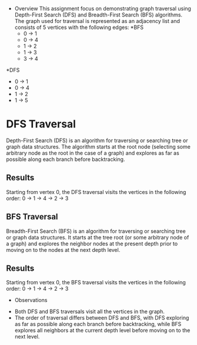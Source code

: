 + Overview
  This assignment focus on demonstrating graph traversal using Depth-First Search (DFS) and Breadth-First Search (BFS) algorithms. The graph used for traversal is represented as an adjacency list and consists of 5 vertices with the following edges:
*BFS
  - 0 -> 1
  - 0 -> 4
  - 1 -> 2
  - 1 -> 3
  - 3 -> 4
 
*DFS 
  - 0 -> 1
  - 0 -> 4
  - 1 -> 2
  - 1 -> 5

# DFS Traversal
Depth-First Search (DFS) is an algorithm for traversing or searching tree or graph data structures. The algorithm starts at the root node (selecting some arbitrary node as the root in the case of a graph) and explores as far as possible along each branch before backtracking.
## Results
Starting from vertex 0, the DFS traversal visits the vertices in the following order:
0 -> 1 -> 4 -> 2 -> 3

## BFS Traversal
Breadth-First Search (BFS) is an algorithm for traversing or searching tree or graph data structures. It starts at the tree root (or some arbitrary node of a graph) and explores the neighbor nodes at the present depth prior to moving on to the nodes at the next depth level.

## Results
Starting from vertex 0, the BFS traversal visits the vertices in the following order:
0 -> 1 -> 4 -> 2 -> 3

+ Observations
- Both DFS and BFS traversals visit all the vertices in the graph.
- The order of traversal differs between DFS and BFS, with DFS exploring as far as possible along each branch before backtracking, while BFS explores all neighbors at the current depth level before moving on to the next level.

